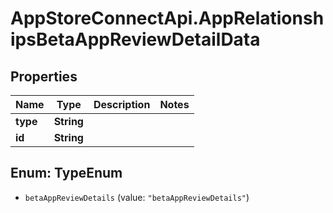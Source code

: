 # AppStoreConnectApi.AppRelationshipsBetaAppReviewDetailData

## Properties

Name | Type | Description | Notes
------------ | ------------- | ------------- | -------------
**type** | **String** |  | 
**id** | **String** |  | 



## Enum: TypeEnum


* `betaAppReviewDetails` (value: `"betaAppReviewDetails"`)




